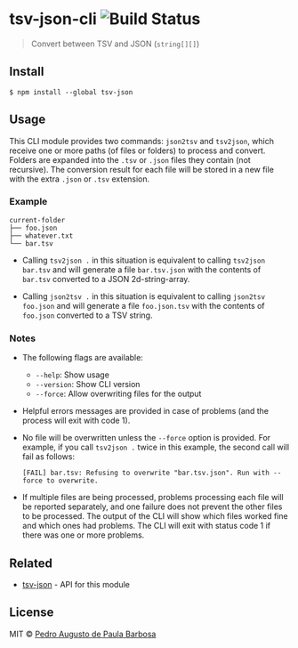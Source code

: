 # tsv-json-cli ![Build Status](https://github.com/papb/tsv-json-cli/workflows/CI/badge.svg)

> Convert between TSV and JSON (`string[][]`)


## Install

```
$ npm install --global tsv-json
```


## Usage

This CLI module provides two commands: `json2tsv` and `tsv2json`, which receive one or more paths (of files or folders) to process and convert. Folders are expanded into the `.tsv` or `.json` files they contain (not recursive). The conversion result for each file will be stored in a new file with the extra `.json` or `.tsv` extension.

### Example

```
current-folder
├── foo.json
├── whatever.txt
└── bar.tsv
```

* Calling `tsv2json .` in this situation is equivalent to calling `tsv2json bar.tsv` and will generate a file `bar.tsv.json` with the contents of `bar.tsv` converted to a JSON 2d-string-array.

* Calling `json2tsv .` in this situation is equivalent to calling `json2tsv foo.json` and will generate a file `foo.json.tsv` with the contents of `foo.json` converted to a TSV string.

### Notes

* The following flags are available:

  * `--help`: Show usage
  * `--version`: Show CLI version
  * `--force`: Allow overwriting files for the output

* Helpful errors messages are provided in case of problems (and the process will exit with code 1).

* No file will be overwritten unless the `--force` option is provided. For example, if you call `tsv2json .` twice in this example, the second call will fail as follows:

  ```
  [FAIL] bar.tsv: Refusing to overwrite "bar.tsv.json". Run with --force to overwrite.
  ```

* If multiple files are being processed, problems processing each file will be reported separately, and one failure does not prevent the other files to be processed. The output of the CLI will show which files worked fine and which ones had problems. The CLI will exit with status code 1 if there was one or more problems.


## Related

* [tsv-json](https://github.com/papb/tsv-json) - API for this module


## License

MIT © [Pedro Augusto de Paula Barbosa](https://github.com/papb)
